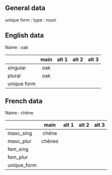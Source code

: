 ## General data

unique form :
type : noun

## English data

Name : oak

|             | main | alt 1 | alt 2 | alt 3 |
| :---------- | :--: | :---: | :---: | ----- |
| singular    | oak  |       |       |       |
| plural      | oak  |       |       |       |
| unique form |      |       |       |       |

## French data

Name : chêne

|             |  main  | alt 1 | alt 2 | alt 3 |
| :---------- | :----: | :---: | :---: | :---: |
| masc_sing   | chêne  |       |       |       |
| masc_plur   | chênes |       |       |       |
| fem_sing    |        |       |       |       |
| fem_plur    |        |       |       |       |
| unique_form |        |       |       |       |


